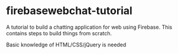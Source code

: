 # firebasewebchat-tutorial

A tutorial to build a chatting application for web using Firebase. 
This contains steps to build things from scratch. 

Basic knowledge of HTML/CSS/jQuery is needed
